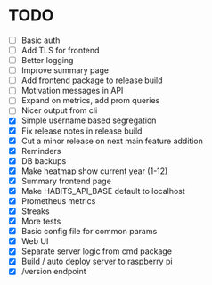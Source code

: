# TODO
- [ ] Basic auth
- [ ] Add TLS for frontend
- [ ] Better logging
- [ ] Improve summary page
- [ ] Add frontend package to release build
- [ ] Motivation messages in API
- [ ] Expand on metrics, add prom queries
- [ ] Nicer output from cli
- [X] Simple username based segregation
- [X] Fix release notes in release build
- [X] Cut a minor release on next main feature addition
- [X] Reminders
- [X] DB backups
- [X] Make heatmap show current year (1-12)
- [X] Summary frontend page
- [X] Make HABITS_API_BASE default to localhost
- [X] Prometheus metrics
- [X] Streaks
- [X] More tests
- [X] Basic config file for common params
- [X] Web UI
- [X] Separate server logic from cmd package
- [X] Build / auto deploy server to raspberry pi
- [X] /version endpoint
